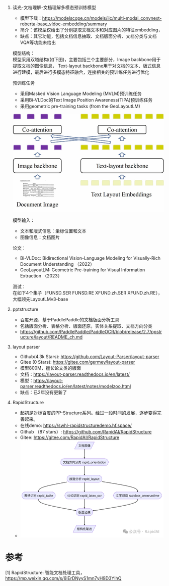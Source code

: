 1. 读光-文档理解-文档理解多模态预训练模型
    - 模型下载：https://modelscope.cn/models/iic/multi-modal_convnext-roberta-base_vldoc-embedding/summary
    - 简介：该模型仅给出了分别提取文档文本和对应图片的特征embedding，
    - 缺点：其它功能，包括文档信息抽取、文档版面分析、文档分类与文档VQA等功能未给出
   
    模型结构：    
    模型采用双塔结构(如下图)，主要包括三个主要部分，Image backbone用于提取文档的图像信息，
    Text-layout backbone用于对文档的文本、版式信息进行建模，最后进行多模态特征融合，连接相关的预训练任务进行优化

    预训练任务
    - 采用Masked Vision Language Modeling (MVLM)预训练任务
    - 采用Bi-VLDoc的Text Image Position Awareness(TIPA)预训练任务
    - 采用geometric pre-training tasks (from the GeoLayoutLM)
   
    ![](.01_开源工具_images/vldoc_embed模型介绍.png)

    模型输入：
    - 文本和版式信息：坐标位置和文本
    - 图像信息：文档图片

    论文：
    - Bi-VLDoc: Bidirectional Vision-Language Modeling for Visually-Rich Document Understanding （2022）
    - GeoLayoutLM: Geometric Pre-training for Visual Information Extraction （2023）

    测试：   
    在如下4个集子（FUNSD.SER	FUNSD.RE	XFUND.zh.SER	XFUND.zh.RE），大幅领先LayoutLMv3-base

2. pptstructure
   - 百度开源，基于PaddlePaddle的文档版面分析工具
   - 包括版面分析、表格分析、版面还原，实体关系提取、文档方向分类
   - https://github.com/PaddlePaddle/PaddleOCR/blob/release/2.7/ppstructure/layout/README_ch.md

3. layout parser
   - Github(4.3k Stars): https://github.com/Layout-Parser/layout-parser
   - Gitee (0 Stars): https://gitee.com/germey/layout-parser
   - 模型800M，擅长论文类的版面
   - 文档：https://layout-parser.readthedocs.io/en/latest/
   - 模型：https://layout-parser.readthedocs.io/en/latest/notes/modelzoo.html
   - 缺点：已2年没有更新了
   
4. RapidStructure
   - 起初是对标百度的PP-Structure系列。经过一段时间的发展，逐步变得完善起来。
   - 在线demo: https://swhl-rapidstructuredemo.hf.space/
   - Github （87 stars）: https://github.com/RapidAI/RapidStructure
   - Gitee: https://gitee.com/RapidAI/RapidStructure
   - ![](.00_开源工具汇总_images/rapidstructure流程.png)

# 参考

[1] RapidStructure: 智能文档处理工具，https://mp.weixin.qq.com/s/6IErDNyyS1mn7yH9D3YlhQ